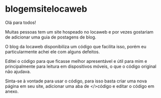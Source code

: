 # blogemsitelocaweb
Olá para todos! 

Muitas pessoas tem um site hospeado no locaweb e por vezes gostariam de adicionar uma guia de postagens de blog. 

O blog da locaweb disponibiliza um código que facilita isso, porém eu particularmente achei ele com alguns defeitos. 

Editei o código para que ficasse melhor apresentável e útil para mim e principalmente para leitura em dispositivos móveis, o que o código original não ajudava. 

Sinta-se à vontade para usar o código, para isso basta criar uma nova página em seu site, adicionar uma aba de </>código e editar o código em anexo.
